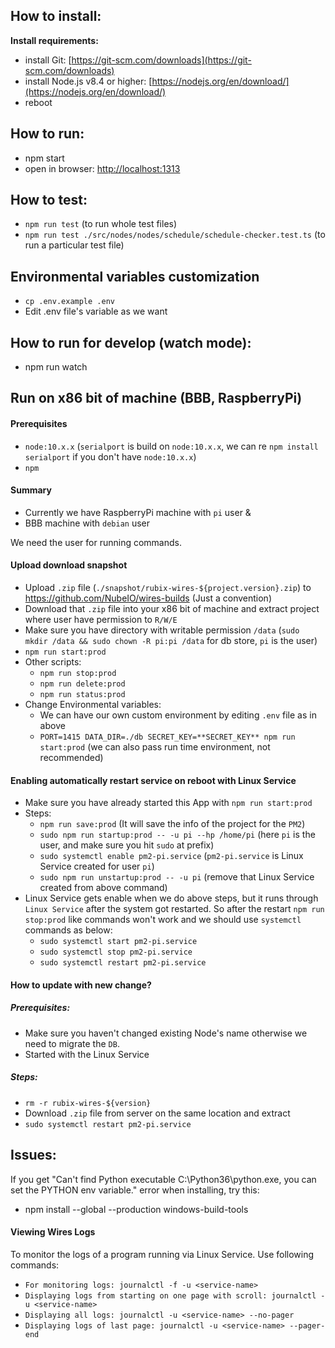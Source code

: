 


## **How to install:**

**Install requirements:**

- install Git: [https://git-scm.com/downloads](https://git-scm.com/downloads)
- install Node.js v8.4 or higher: [https://nodejs.org/en/download/](https://nodejs.org/en/download/)
- reboot



## **How to run:**

- npm start
- open in browser: [http://localhost:1313](http://localhost:1313)

## **How to test:**

- `npm run test` (to run whole test files)
- `npm run test ./src/nodes/nodes/schedule/schedule-checker.test.ts` (to run a particular test file)

## **Environmental variables customization**

- `cp .env.example .env`
- Edit .env file's variable as we want

## **How to run for develop (watch mode):**

- npm run watch

## **Run on x86 bit of machine (BBB, RaspberryPi)**

#### Prerequisites

- `node:10.x.x` (`serialport` is build on `node:10.x.x`, we can re `npm install serialport` if you don't have `node:10.x.x`)
- `npm`

#### Summary

- Currently we have RaspberryPi machine with `pi` user &
- BBB machine with `debian` user

We need the user for running commands.



#### Upload download snapshot

- Upload `.zip` file (`./snapshot/rubix-wires-${project.version}.zip`) to https://github.com/NubeIO/wires-builds (Just a convention)
- Download that `.zip` file into your x86 bit of machine and extract project where user have permission to `R/W/E`
- Make sure you have directory with writable permission `/data` (`sudo mkdir /data && sudo chown -R pi:pi /data` for db store, `pi` is the user)
- `npm run start:prod`
- Other scripts:
  - `npm run stop:prod`
  - `npm run delete:prod`
  - `npm run status:prod`
- Change Environmental variables:
  - We can have our own custom environment by editing `.env` file as in above
  - `PORT=1415 DATA_DIR=./db SECRET_KEY=**SECRET_KEY** npm run start:prod` (we can also pass run time environment, not recommended)

#### Enabling automatically restart service on reboot with Linux Service

- Make sure you have already started this App with `npm run start:prod`
- Steps:
  - `npm run save:prod` (It will save the info of the project for the `PM2`)
  - `sudo npm run startup:prod -- -u pi --hp /home/pi` (here `pi` is the user, and make sure you hit `sudo` at prefix)
  - `sudo systemctl enable pm2-pi.service` (`pm2-pi.service` is Linux Service created for user `pi`)
  - `sudo npm run unstartup:prod -- -u pi` (remove that Linux Service created from above command)
- Linux Service gets enable when we do above steps, but it runs through `Linux Service` after the system got restarted.
  So after the restart `npm run stop:prod` like commands won't work and we should use `systemctl` commands as below:
  - `sudo systemctl start pm2-pi.service`
  - `sudo systemctl stop pm2-pi.service`
  - `sudo systemctl restart pm2-pi.service`

#### How to update with new change?

##### Prerequisites:

- Make sure you haven't changed existing Node's name otherwise we need to migrate the `DB`.
- Started with the Linux Service

##### Steps:

- `rm -r rubix-wires-${version}`
- Download `.zip` file from server on the same location and extract
- `sudo systemctl restart pm2-pi.service`

## **Issues:**

If you get "Can't find Python executable C:\Python36\python.exe, you can set the PYTHON env variable." error when installing, try this:

- npm install --global --production windows-build-tools

#### Viewing Wires Logs

To monitor the logs of a program running via Linux Service. Use following commands:

- `For monitoring logs: journalctl -f -u <service-name>`
- `Displaying logs from starting on one page with scroll: journalctl -u <service-name>`
- `Displaying all logs: journalctl -u <service-name> --no-pager`
- `Displaying logs of last page: journalctl -u <service-name> --pager-end`
